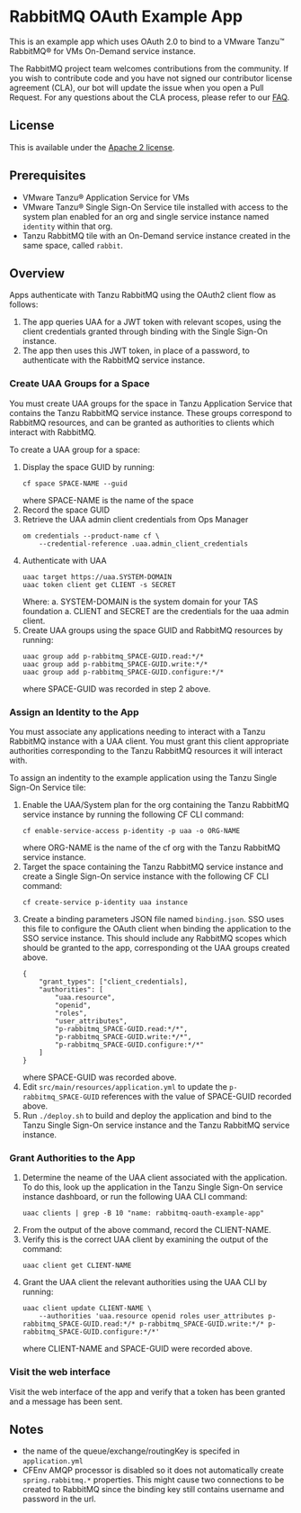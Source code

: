 # RabbitMQ OAuth Example App
This is an example app which uses OAuth 2.0 to bind to a VMware Tanzu™ RabbitMQ® for VMs
On-Demand service instance.

The RabbitMQ project team welcomes contributions from the community. If you wish to contribute code and you have not signed our contributor license agreement (CLA), our bot will update the issue when you open a Pull Request. For any questions about the CLA process, please refer to our [FAQ](https://cla.vmware.com/faq).

## License
This is available under the [Apache 2 license](LICENSE.txt).

## Prerequisites
* VMware Tanzu® Application Service for VMs
* VMware Tanzu® Single Sign-On Service tile installed with access to the system plan enabled for an org and single service instance named `identity` within that org.
* Tanzu RabbitMQ tile with an On-Demand service instance created in the same space, called `rabbit`.

## Overview
Apps authenticate with Tanzu RabbitMQ using the OAuth2 client flow as follows:
1. The app queries UAA for a JWT token with relevant scopes, using the client credentials granted through binding with the Single Sign-On instance.
1. The app then uses this JWT token, in place of a password, to authenticate with the RabbitMQ service instance.

### Create UAA Groups for a Space
You must create UAA groups for the space in Tanzu Application Service that contains the Tanzu RabbitMQ service instance. These groups correspond to RabbitMQ resources, and can be granted as authorities to clients which interact with RabbitMQ.

To create a UAA group for a space:
1. Display the space GUID by running:
    ```
    cf space SPACE-NAME --guid
    ```
    where SPACE-NAME is the name of the space
1. Record the space GUID
1. Retrieve the UAA admin client credentials from Ops Manager
    ```
    om credentials --product-name cf \
        --credential-reference .uaa.admin_client_credentials
    ```
1. Authenticate with UAA
    ```
    uaac target https://uaa.SYSTEM-DOMAIN
    uaac token client get CLIENT -s SECRET
    ```
    Where:
        a. SYSTEM-DOMAIN is the system domain for your TAS foundation
        a. CLIENT and SECRET are the credentials for the uaa admin client.
1. Create UAA groups using the space GUID and RabbitMQ resources by running:
    ```
    uaac group add p-rabbitmq_SPACE-GUID.read:*/*
    uaac group add p-rabbitmq_SPACE-GUID.write:*/*
    uaac group add p-rabbitmq_SPACE-GUID.configure:*/*
    ```
    where SPACE-GUID was recorded in step 2 above.

### Assign an Identity to the App
You must associate any applications needing to interact with a Tanzu RabbitMQ instance with a UAA client. You must grant this client appropriate authorities corresponding to the Tanzu RabbitMQ resources it will interact with.

To assign an indentity to the example application using the Tanzu Single Sign-On Service tile:
1. Enable the UAA/System plan for the org containing the Tanzu RabbitMQ service instance by running the following CF CLI command:
    ```
    cf enable-service-access p-identity -p uaa -o ORG-NAME
    ```
    where ORG-NAME is the name of the cf org with the Tanzu RabbitMQ service instance.
1. Target the space containing the Tanzu RabbitMQ service instance and create a Single Sign-On service instance with the following CF CLI command:
    ```
    cf create-service p-identity uaa instance
    ```
1. Create a binding parameters JSON file named `binding.json`. SSO uses this file to configure the OAuth client when binding the application to the SSO service instance. This should include any RabbitMQ scopes which should be granted to the app, corresponding ot the UAA groups created above.
    ```
    {
        "grant_types": ["client_credentials],
        "authorities": [
            "uaa.resource",
            "openid",
            "roles",
            "user_attributes",
            "p-rabbitmq_SPACE-GUID.read:*/*",
            "p-rabbitmq_SPACE-GUID.write:*/*",
            "p-rabbitmq_SPACE-GUID.configure:*/*"
        ]
    }
    ```
    where SPACE-GUID was recorded above.
1. Edit `src/main/resources/application.yml` to update the `p-rabbitmq_SPACE-GUID` references with the value of SPACE-GUID recorded above.
1. Run `./deploy.sh` to build and deploy the application and bind to the Tanzu Single Sign-On service instance and the Tanzu RabbitMQ service instance.

### Grant Authorities to the App
1. Determine the neame of the UAA client associated with the application. To do this, look up the application in the Tanzu Single Sign-On service instance dashboard, or run the following UAA CLI command:
    ```
    uaac clients | grep -B 10 "name: rabbitmq-oauth-example-app"
    ```
1. From the output of the above command, record the CLIENT-NAME.
1. Verify this is the correct UAA client by examining the output of the command:
    ```
    uaac client get CLIENT-NAME
    ```
1. Grant the UAA client the relevant authorities using the UAA CLI by running:
    ```
    uaac client update CLIENT-NAME \
        --authorities 'uaa.resource openid roles user_attributes p-rabbitmq_SPACE-GUID.read:*/* p-rabbitmq_SPACE-GUID.write:*/* p-rabbitmq_SPACE-GUID.configure:*/*'
    ```
    where CLIENT-NAME and SPACE-GUID were recorded above.

### Visit the web interface
Visit the web interface of the app and verify that a token has been granted and a message has been sent.


## Notes

* the name of the queue/exchange/routingKey is specifed in `application.yml`
* CFEnv AMQP processor is disabled so it does not automatically create `spring.rabbitmq.*` properties. This might cause two connections to be created to RabbitMQ since the binding key still contains username and password in the url.